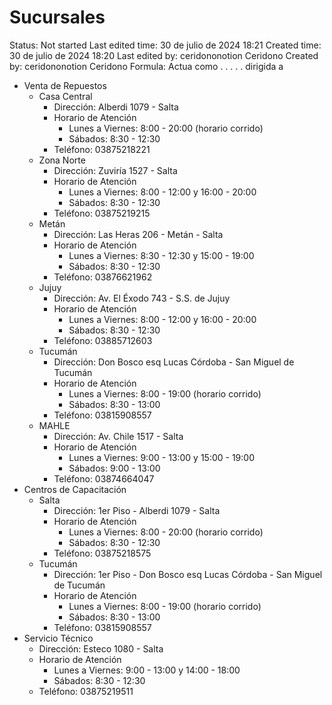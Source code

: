 # Sucursales

Status: Not started
Last edited time: 30 de julio de 2024 18:21
Created time: 30 de julio de 2024 18:20
Last edited by: ceridononotion Ceridono
Created by: ceridononotion Ceridono
Formula: Actua como . . . . . dirigida a

- Venta de Repuestos
    - Casa Central
        - Dirección: Alberdi 1079 - Salta
        - Horario de Atención
            - Lunes a Viernes: 8:00 - 20:00 (horario corrido)
            - Sábados: 8:30 - 12:30
        - Teléfono: 03875218221
    - Zona Norte
        - Dirección: Zuviría 1527 - Salta
        - Horario de Atención
            - Lunes a Viernes: 8:00 - 12:00 y 16:00 - 20:00
            - Sábados: 8:30 - 12:30
        - Teléfono: 03875219215
    - Metán
        - Dirección: Las Heras 206 - Metán - Salta
        - Horario de Atención
            - Lunes a Viernes: 8:30 - 12:30 y 15:00 - 19:00
            - Sábados: 8:30 - 12:30
        - Teléfono: 03876621962
    - Jujuy
        - Dirección: Av. El Éxodo 743 - S.S. de Jujuy
        - Horario de Atención
            - Lunes a Viernes: 8:00 - 12:00 y 16:00 - 20:00
            - Sábados: 8:30 - 12:30
        - Teléfono: 03885712603
    - Tucumán
        - Dirección: Don Bosco esq Lucas Córdoba - San Miguel de Tucumán
        - Horario de Atención
            - Lunes a Viernes: 8:00 - 19:00 (horario corrido)
            - Sábados: 8:30 - 13:00
        - Teléfono: 03815908557
    - MAHLE
        - Dirección: Av. Chile 1517 - Salta
        - Horario de Atención
            - Lunes a Viernes: 9:00 - 13:00 y 15:00 - 19:00
            - Sábados: 9:00 - 13:00
        - Teléfono: 03874664047
- Centros de Capacitación
    - Salta
        - Dirección: 1er Piso - Alberdi 1079 - Salta
        - Horario de Atención
            - Lunes a Viernes: 8:00 - 20:00 (horario corrido)
            - Sábados: 8:30 - 12:30
        - Teléfono: 03875218575
    - Tucumán
        - Dirección: 1er Piso - Don Bosco esq Lucas Córdoba - San Miguel de Tucumán
        - Horario de Atención
            - Lunes a Viernes: 8:00 - 19:00 (horario corrido)
            - Sábados: 8:30 - 13:00
        - Teléfono: 03815908557
- Servicio Técnico
    - Dirección: Esteco 1080 - Salta
    - Horario de Atención
        - Lunes a Viernes: 9:00 - 13:00 y 14:00 - 18:00
        - Sábados: 8:30 - 12:30
    - Teléfono: 03875219511